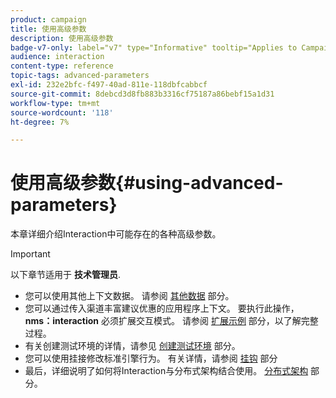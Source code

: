 ```yaml
---
product: campaign
title: 使用高级参数
description: 使用高级参数
badge-v7-only: label="v7" type="Informative" tooltip="Applies to Campaign Classic v7 only"
audience: interaction
content-type: reference
topic-tags: advanced-parameters
exl-id: 232e2bfc-f497-40ad-811e-118dbfcabbcf
source-git-commit: 8debcd3d8fb883b3316cf75187a86bebf15a1d31
workflow-type: tm+mt
source-wordcount: '118'
ht-degree: 7%

---
```


# 使用高级参数{#using-advanced-parameters}



本章详细介绍Interaction中可能存在的各种高级参数。

>[!IMPORTANT]
>
>以下章节适用于 **技术管理员**.

* 您可以使用其他上下文数据。 请参阅 [其他数据](../../interaction/using/additional-data.md) 部分。
* 您可以通过传入渠道丰富建议优惠的应用程序上下文。 要执行此操作， **nms：interaction** 必须扩展交互模式。 请参阅 [扩展示例](../../interaction/using/extension-example.md) 部分，以了解完整过程。
* 有关创建测试环境的详情，请参见 [创建测试环境](../../interaction/using/creating-a-test-environment.md) 部分。
* 您可以使用挂接修改标准引擎行为。 有关详情，请参阅 [挂钩](../../interaction/using/hooks.md) 部分
* 最后，详细说明了如何将Interaction与分布式架构结合使用。 [分布式架构](../../interaction/using/distributed-architectures.md) 部分。
